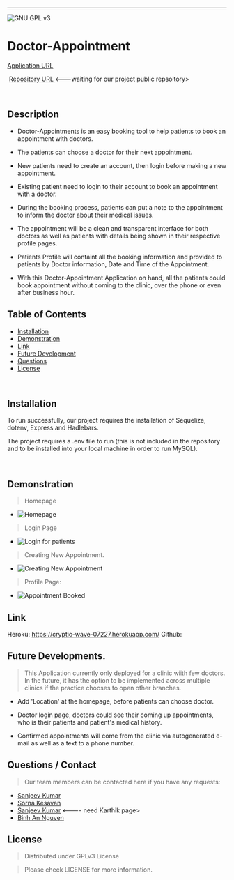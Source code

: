 
----------------------------------
![GNU GPL v3](https://img.shields.io/badge/License-GPLv3-blue.svg)
# Doctor-Appointment 

[Application URL](https://cryptic-wave-07227.herokuapp.com/)

​
[Repository URL ](https://github.com/SanjeevKumar-DEV/Note-Taker)<---waiting for our project public repsoitory>

​
## Description
- Doctor-Appointments is an easy booking tool to help patients to book an appointment with doctors. 

- The patients can choose a doctor for their next appointment. 

- New patients need to create an account, then login before making a new appointment.

- Existing patient need to login to their account to book an appointment with a doctor. 

- During the booking process, patients can put a note to the appointment to inform the doctor about their medical issues. 

- The appointment will be a clean and transparent interface for both doctors as well as patients with details being shown in their respective profile pages.

- Patients Profile will containt all the booking information and provided to patients by Doctor information, Date and Time of the Appointment. 

- With this Doctor-Appointment Application on hand, all the patients could book appointment without coming to the clinic, over the phone or even after business hour. 

 

## Table of Contents
- [Installation](#Installation)
- [Demonstration](#Demonstration)
- [Link](#Link)
- [Future Development](#Future-Development)
- [Questions](#Questions)
- [License](#License)

​
## Installation
​To run successfully, our project requires the installation of Sequelize, dotenv, Express and Hadlebars. 

The project requires a .env file to run (this is not included in the repository and to be installed into your local machine in order to run MySQL).

​
## Demonstration 
> Homepage
​
- ![Homepage](./public/assets/Images/StartApplication.png) 
​
> Login Page 
​
- ![Login for patients](./public/assets/Images/RetrieveNotes.png) 
​
> Creating New Appointment. 
​
- ![Creating New Appointment](./public/assets/Images/AddNote.png) 
​
> Profile Page:
​
- ![Appointment Booked](./public/assets/Images/Delete.png) 
​
​
## Link ​

Heroku: https://cryptic-wave-07227.herokuapp.com/ 
Github: 
​

## Future Developments. 
> This Application currently only deployed for a clinic wiith few doctors.  
In the future, it has the option to be implemented across multiple clinics if the practice chooses to open other branches.  

- Add 'Location' at the homepage, before patients can choose doctor. 

- Doctor login page, doctors could see their coming up appointments, who is their patients and patient's medical history. 

- Confirmed appointments will come from the clinic via autogenerated e-mail as well as a text to a phone number. 

## Questions / Contact​
> Our team members can be contacted here if you have any requests: 
- [Sanjeev Kumar](https://github.com/SanjeevKumar-DEV)
- [Sorna Kesavan](https://github.com/alsornak)
- [Sanjeev Kumar](https://github.com/SanjeevKumar-DEV) <---- need Karthik page>
- [Binh An Nguyen](https://github.com/AndyNg0712)

## License
> Distributed under GPLv3 License 

> Please check LICENSE for more information. 